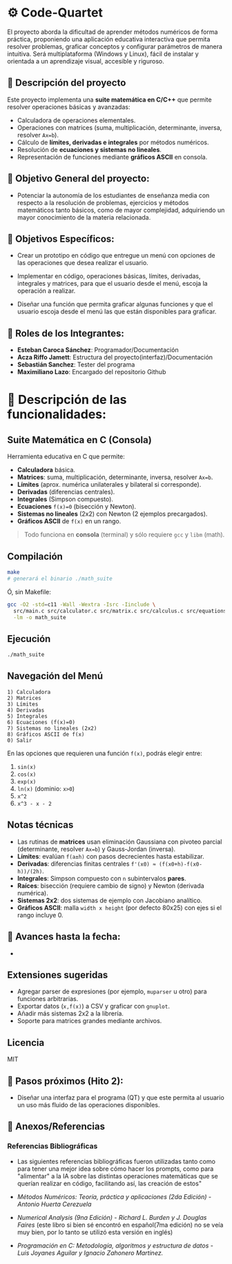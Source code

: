 # ⚙️ Code-Quartet
El proyecto aborda la dificultad de aprender métodos numéricos de forma práctica, proponiendo una aplicación educativa interactiva que permita resolver problemas, graficar conceptos y configurar parámetros de manera intuitiva. Será multiplataforma (Windows y Linux), fácil de instalar y orientada a un aprendizaje visual, accesible y riguroso.

## 📍 Descripción del proyecto
Este proyecto implementa una **suite matemática en C/C++** que permite resolver operaciones básicas y avanzadas:
- Calculadora de operaciones elementales.  
- Operaciones con matrices (suma, multiplicación, determinante, inversa, resolver `Ax=b`).  
- Cálculo de **límites, derivadas e integrales** por métodos numéricos.  
- Resolución de **ecuaciones y sistemas no lineales**.  
- Representación de funciones mediante **gráficos ASCII** en consola.

## 📍 Objetivo General del proyecto:
- Potenciar  la autonomía de los estudiantes de enseñanza media con respecto a la resolución de problemas, ejercicios y métodos matemáticos tanto básicos, como de mayor complejidad, adquiriendo un mayor conocimiento de la materia relacionada.

## 📍 Objetivos Específicos:
- Crear un prototipo en código que entregue un menú con opciones de las operaciones que desea realizar el usuario.
  
- Implementar en código, operaciones básicas, límites, derivadas, integrales y matrices, para que el usuario desde el menú, escoja la operación a realizar.
 
- Diseñar una función que permita graficar algunas funciones y que el usuario escoja desde el menú las que están disponibles para graficar.

## 📍 Roles de los Integrantes:
- **Esteban Caroca Sánchez**: Programador/Documentación
- **Acza Riffo Jamett**: Estructura del proyecto(interfaz)/Documentación
- **Sebastián Sanchez**: Tester del programa
- **Maximiliano Lazo**:  Encargado del repositorio Github

# 📍 Descripción de las funcionalidades:
## Suite Matemática en C (Consola)

Herramienta educativa en C que permite:
- **Calculadora** básica.
- **Matrices**: suma, multiplicación, determinante, inversa, resolver `Ax=b`.
- **Límites** (aprox. numérica unilaterales y bilateral si corresponde).
- **Derivadas** (diferencias centrales).
- **Integrales** (Simpson compuesto).
- **Ecuaciones** `f(x)=0` (bisección y Newton).
- **Sistemas no lineales** (2x2) con Newton (2 ejemplos precargados).
- **Gráficos ASCII** de `f(x)` en un rango.

> Todo funciona en **consola** (terminal) y sólo requiere `gcc` y `libm` (math).

## Compilación

```bash
make
# generará el binario ./math_suite
```

Ó, sin Makefile:
```bash
gcc -O2 -std=c11 -Wall -Wextra -Isrc -Iinclude \
  src/main.c src/calculator.c src/matrix.c src/calculus.c src/equations.c src/plot.c src/functions.c \
  -lm -o math_suite
```

## Ejecución

```bash
./math_suite
```

## Navegación del Menú

```
1) Calculadora
2) Matrices
3) Límites
4) Derivadas
5) Integrales
6) Ecuaciones (f(x)=0)
7) Sistemas no lineales (2x2)
8) Gráficos ASCII de f(x)
0) Salir
```

En las opciones que requieren una función `f(x)`, podrás elegir entre:
1. `sin(x)`  
2. `cos(x)`  
3. `exp(x)`  
4. `ln(x)` (dominio: `x>0`)  
5. `x^2`  
6. `x^3 - x - 2`  

## Notas técnicas
- Las rutinas de **matrices** usan eliminación Gaussiana con pivoteo parcial (determinante, resolver `Ax=b`) y Gauss‑Jordan (inversa).
- **Límites**: evalúan `f(a±h)` con pasos decrecientes hasta estabilizar.
- **Derivadas**: diferencias finitas centrales `f'(x0) ≈ (f(x0+h)-f(x0-h))/(2h)`.
- **Integrales**: Simpson compuesto con `n` subintervalos **pares**.
- **Raíces**: bisección (requiere cambio de signo) y Newton (derivada numérica).
- **Sistemas 2x2**: dos sistemas de ejemplo con Jacobiano analítico.
- **Gráficos ASCII**: malla `width x height` (por defecto 80x25) con ejes si el rango incluye 0.

## 📍 Avances hasta la fecha:
- 

## Extensiones sugeridas
- Agregar parser de expresiones (por ejemplo, `muparser` u otro) para funciones arbitrarias.
- Exportar datos (`x,f(x)`) a CSV y graficar con `gnuplot`.
- Añadir más sistemas 2x2 a la librería.
- Soporte para matrices grandes mediante archivos.

## Licencia
MIT

## 📍 Pasos próximos (Hito 2):
- Diseñar una interfaz para el programa (QT) y que este permita al usuario un uso más fluido de las operaciones disponibles.

## 📍 Anexos/Referencias
### Referencias Bibliográficas
- Las siguientes referencias bibliográficas fueron utilizadas tanto como para tener una mejor idea sobre cómo hacer los prompts, como para "alimentar" a la IA sobre las distintas operaciones matemáticas que se querían realizar en código, facilitando así, las creación de estos"

- *Métodos Numéricos: Teoría, práctica y aplicaciones (2da Edición) - Antonio Huerta Cerezuela*
  
- *Numerical Analysis (9na Edición) - Richard L. Burden y J. Douglas Faires* (este libro si bien sé encontró en español(7ma edición) no se veía muy bien, por lo tanto se utilizó esta versión en inglés)
  
- *Programación en C: Metodología, algoritmos y estructura de datos - Luis Joyanes Aguilar y Ignacio Zahonero Martinez.*
